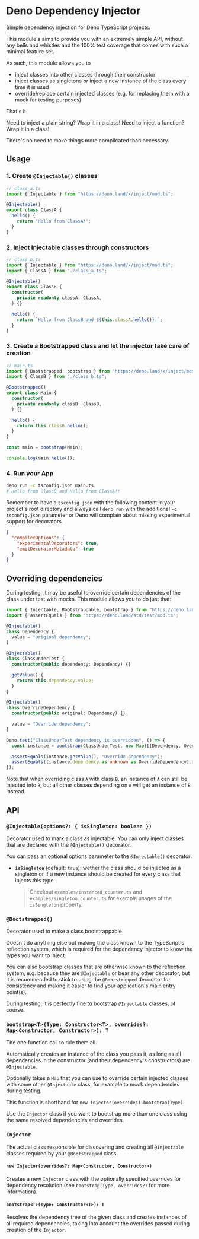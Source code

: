 # Deno Dependency Injector

Simple dependency injection for Deno TypeScript projects.

This module's aims to provide you with an extremely simple API, without any bells and whistles and the 100% test coverage that comes with such a minimal feature set.

As such, this module allows you to

- inject classes into other classes through their constructor
- inject classes as singletons *or* inject a new instance of the class every time it is used
- override/replace certain injected classes (e.g. for replacing them with a mock for testing purposes)

That's it.

Need to inject a plain string? Wrap it in a class!
Need to inject a function? Wrap it in a class!

There's no need to make things more complicated than necessary.

## Usage

### 1. Create `@Injectable()` classes

```ts
// class_a.ts
import { Injectable } from "https://deno.land/x/inject/mod.ts";

@Injectable()
export class ClassA {
  hello() {
    return "Hello from ClassA!";
  }
}
```

### 2. Inject Injectable classes through constructors

```ts
// class_b.ts
import { Injectable } from "https://deno.land/x/inject/mod.ts";
import { ClassA } from "./class_a.ts";

@Injectable()
export class ClassB {
  constructor(
    private readonly classA: ClassA,
  ) {}

  hello() {
    return `Hello from ClassB and ${this.classA.hello()}!`;
  }
}
```

### 3. Create a Bootstrapped class and let the injector take care of creation

```ts
// main.ts
import { Bootstrapped, bootstrap } from "https://deno.land/x/inject/mod.ts";
import { ClassB } from "./class_b.ts";

@Bootstrapped()
export class Main {
  constructor(
    private readonly classB: ClassB,
  ) {}

  hello() {
    return this.classB.hello();
  }
}

const main = bootstrap(Main);

console.log(main.hello());
```

### 4. Run your App

```sh
deno run -c tsconfig.json main.ts
# Hello from ClassB and Hello from ClassA!!
```

Remember to have a `tsconfig.json` with the following content in your project's root directory and always call `deno run` with the additional `-c tsconfig.json` parameter or Deno will complain about missing experimental support for decorators.

```json
{
  "compilerOptions": {
    "experimentalDecorators": true,
    "emitDecoratorMetadata": true
  }
}
```

## Overriding dependencies

During testing, it may be useful to override certain dependencies of the class under test with mocks.
This module allows you to do just that:

```ts
import { Injectable, Bootstrappable, bootstrap } from "https://deno.land/x/inject/mod.ts";
import { assertEquals } from "https://deno.land/std/test/mod.ts";

@Injectable()
class Dependency {
  value = "Original dependency";
}

@Injectable()
class ClassUnderTest {
  constructor(public dependency: Dependency) {}

  getValue() {
    return this.dependency.value;
  }
}

@Injectable()
class OverrideDependency {
  constructor(public original: Dependency) {}

  value = "Override dependency";
}

Deno.test("ClassUnderTest dependency is overridden", () => {
  const instance = bootstrap(ClassUnderTest, new Map([[Dependency, OverrideDependency]]));

  assertEquals(instance.getValue(), "Override dependency");
  assertEquals((instance.dependency as unknown as OverrideDependency).original.value, "Original dependency");
});
```

Note that when overriding class `A` with class `B`, an instance of `A` can still be injected into `B`, but all other classes depending on `A` will get an instance of `B` instead.

## API

### `@Injectable(options?: { isSingleton: boolean })`

Decorator used to mark a class as injectable.
You can only inject classes that are declared with the `@Injectable()` decorator.

You can pass an optional options parameter to the `@Injectable()` decorator:

- **`isSingleton`** (default: `true`): wether the class should be injected as a singleton or if a new instance should be created for every class that injects this type.

    > Checkout `examples/instanced_counter.ts` and `examples/singleton_counter.ts` for example usages of the `isSingleton` property.

### `@Bootstrapped()`

Decorator used to make a class bootstrappable.

Doesn't do anything else but making the class known to the TypeScript's reflection system, which is required for the dependency injector to know the types you want to inject.

You can also bootstrap classes that are otherwise known to the reflection system, e.g. because they are `@Injectable` or bear any other decorator, but it is recommended to stick to using the `@Bootstrapped` decorator for consistency and making it easier to find your application's main entry point(s).

During testing, it is perfectly fine to bootstrap `@Injectable` classes, of course.

### `bootstrap<T>(Type: Constructor<T>, overrides?: Map<Constructor, Constructor>): T`

The one function call to rule them all.

Automatically creates an instance of the class you pass it, as long as all dependencies in the constructor (and their dependency's constructors) are `@Injectable`.

Optionally takes a `Map` that you can use to override certain injected classes with some other `@Injectable` class, for example to mock dependencies during testing.

This function is shorthand for `new Injector(overrides).bootstrap(Type)`.

Use the `Injector` class if you want to bootstrap more than one class using the same resolved dependencies and overrides.

### `Injector`

The actual class responsible for discovering and creating all `@Injectable` classes required by your `@Bootstrapped` class.

#### `new Injector(overrides?: Map<Constructor, Constructor>)`

Creates a new `Injector` class with the optionally specified overrides for dependency resolution (see `bootstrap(Type, overrides?)` for more information).

#### `bootstrap<T>(Type: Constructor<T>): T`

Resolves the dependency tree of the given class and creates instances of all required dependencies, taking into account the overrides passed during creation of the `Injector`.
